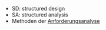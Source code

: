 - SD: structured design
- SA: structured analysis
- Methoden der [Anforderungsanalyse](Anforderungsanalyse)
